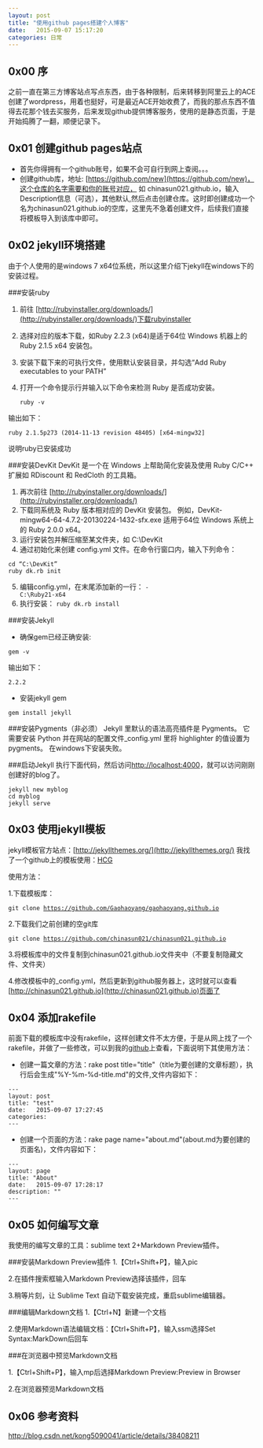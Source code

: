 ```yaml
---
layout: post
title: "使用github pages搭建个人博客"
date:   2015-09-07 15:17:20
categories: 日常
---
```

## 0x00 序
之前一直在第三方博客站点写点东西，由于各种限制，后来转移到阿里云上的ACE创建了wordpress，用着也挺好，可是最近ACE开始收费了，而我的那点东西不值得去花那个钱去买服务，后来发现github提供博客服务，使用的是静态页面，于是开始捣腾了一翻，顺便记录下。

## 0x01 创建github pages站点
* 首先你得拥有一个github账号，如果不会可自行到网上查阅。。。
* 创建github库，地址: [https://github.com/new](https://github.com/new)，这个仓库的名字需要和你的账号对应， 如 chinasun021.github.io，输入Description信息（可选），其他默认,然后点击创建仓库。这时即创建成功一个名为chinasun021.github.io的空库，这里先不急着创建文件，后续我们直接将模板导入到该库中即可。

## 0x02 jekyll环境搭建
由于个人使用的是windows 7 x64位系统，所以这里介绍下jekyll在windows下的安装过程。

###安装ruby
1. 前往 [http://rubyinstaller.org/downloads/](http://rubyinstaller.org/downloads/)下载rubyinstaller
2. 选择对应的版本下载，如Ruby 2.2.3 (x64)是适于64位 Windows 机器上的 Ruby 2.1.5 x64 安装包。
3. 安装下载下来的可执行文件，使用默认安装目录，并勾选“Add Ruby executables to your PATH”
4. 打开一个命令提示行并输入以下命令来检测 Ruby 是否成功安装。
	
	`ruby -v`

输出如下：

	ruby 2.1.5p273 (2014-11-13 revision 48405) [x64-mingw32]

说明ruby已安装成功

###安装DevKit
DevKit 是一个在 Windows 上帮助简化安装及使用 Ruby C/C++ 扩展如 RDiscount 和 RedCloth 的工具箱。

1. 再次前往 [http://rubyinstaller.org/downloads/](http://rubyinstaller.org/downloads/)
2. 下载同系统及 Ruby 版本相对应的 DevKit 安装包。 例如，DevKit-mingw64-64-4.7.2-20130224-1432-sfx.exe 适用于64位 Windows 系统上的 Ruby 2.0.0 x64。
3. 运行安装包并解压缩至某文件夹，如 C:\DevKit
4. 通过初始化来创建 config.yml 文件。在命令行窗口内，输入下列命令：

<pre><code class="markdown">cd “C:\DevKit”
ruby dk.rb init</code></pre>
5. 编辑config.yml，在末尾添加新的一行：
<code>- C:\Ruby21-x64</code>
6. 执行安装：
<code>ruby dk.rb install</code>

###安装Jekyll
* 确保gem已经正确安装:

<code>gem -v</code>

输出如下：

<code>2.2.2</code>

* 安装jekyll gem

<code>gem install jekyll</code>

###安装Pygments（非必须）
Jekyll 里默认的语法高亮插件是 Pygments。 它需要安装 Python 并在网站的配置文件_config.yml 里将 highlighter 的值设置为pygments。
在windows下安装失败。

###启动Jekyll
执行下面代码，然后访问[http://localhost:4000](http://localhost:4000)，就可以访问刚刚创建好的blog了。
<pre><code class="markdown">jekyll new myblog
cd myblog
jekyll serve</code></pre>

## 0x03 使用jekyll模板
jekyll模板官方站点：[http://jekyllthemes.org/](http://jekyllthemes.org/)
我找了一个github上的模板使用：[HCG](https://github.com/Gaohaoyang/gaohaoyang.github.io)

使用方法：

1.下载模板库：

<code>git clone https://github.com/Gaohaoyang/gaohaoyang.github.io</code>

2.下载我们之前创建的空git库 

<code>git clone https://github.com/chinasun021/chinasun021.github.io</code>

3.将模板库中的文件复制到chinasun021.github.io文件夹中（不要复制隐藏文件、文件夹）

4.修改模板中的_config.yml，然后更新到github服务器上，这时就可以查看[http://chinasun021.github.io](http://chinasun021.github.io)页面了

## 0x04 添加rakefile
前面下载的模板库中没有rakefile，这样创建文件不太方便，于是从网上找了一个rakefile，并做了一些修改，可以到我的[github](https://github.com/chinasun021/chinasun021.github.io)上查看，下面说明下其使用方法：

* 创建一篇文章的方法：rake post title="title"（title为要创建的文章标题），执行后会生成"%Y-%m-%d-title.md"的文件,文件内容如下：
<pre><code class="markdown">---
layout: post
title: "test"
date:   2015-09-07 17:27:45
categories:
---</code></pre>

* 创建一个页面的方法：rake page name="about.md"(about.md为要创建的页面名)，文件内容如下：
<pre><code class="markdown">---
layout: page
title: "About"
date:   2015-09-07 17:28:17
description: ""
---</code></pre>

## 0x05 如何编写文章
我使用的编写文章的工具：sublime text 2+Markdown Preview插件。

###安装Markdown Preview插件
1.【Ctrl+Shift+P】，输入pic

2.在插件搜索框输入Markdown Preview选择该插件，回车

3.稍等片刻，让 Sublime Text 自动下载安装完成，重启sublime编辑器。

###编辑Markdown文档
1.【Ctrl+N】新建一个文档

2.使用Markdown语法编辑文档：【Ctrl+Shift+P】，输入ssm选择Set Syntax:MarkDown后回车

###在浏览器中预览Markdown文档

1.【Ctrl+Shift+P】，输入mp后选择Markdown Preview:Preview in Browser

2.在浏览器预览Markdown文档

## 0x06 参考资料
http://blog.csdn.net/kong5090041/article/details/38408211